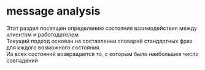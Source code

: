 # message analysis

Этот раздел посвящен определению состояния взаимодействия между клиентом и работодателем  
Текущий подход основан на составлении словарей стандартных фраз для кждого возможного состояния.  
Из всех состояний возвращается то, с которым было наибольшее число совпадений  
